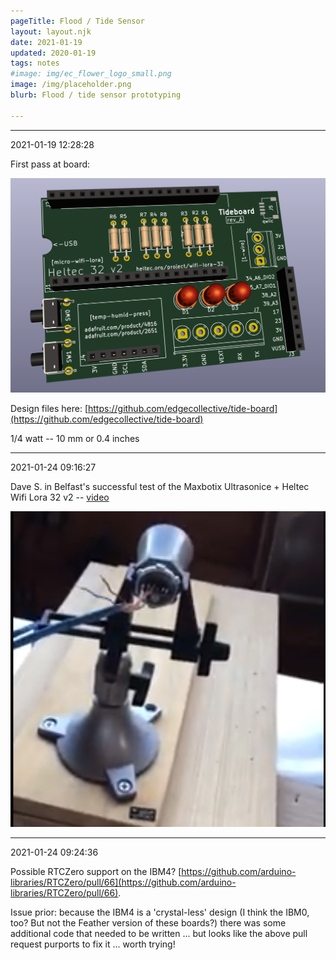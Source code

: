 ```yaml
---
pageTitle: Flood / Tide Sensor
layout: layout.njk
date: 2021-01-19
updated: 2020-01-19
tags: notes
#image: img/ec_flower_logo_small.png
image: /img/placeholder.png
blurb: Flood / tide sensor prototyping

---
```


---
2021-01-19 12:28:28

First pass at board:

![](/img/flood/tideboard.png)

Design files here: [https://github.com/edgecollective/tide-board](https://github.com/edgecollective/tide-board)

1/4 watt -- 10 mm or 0.4 inches 

---
2021-01-24 09:16:27

Dave S. in Belfast's successful test of the Maxbotix Ultrasonice + Heltec Wifi Lora 32 v2 -- [video](https://youtu.be/KpKlBCJnksk)

![](/img/flood/heltec_maxbotix.png)

---
2021-01-24 09:24:36

Possible RTCZero support on the IBM4? [https://github.com/arduino-libraries/RTCZero/pull/66](https://github.com/arduino-libraries/RTCZero/pull/66).

Issue prior: because the IBM4 is a 'crystal-less' design (I think the IBM0, too? But not the Feather version of these boards?) there was some additional code that needed to be written ... but looks like the above pull request purports to fix it ... worth trying!



